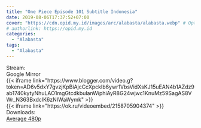 ```yaml
---
title: "One Piece Episode 101 Subtitle Indonesia"
date: 2019-08-06T17:37:52+07:00
cover: "https://cdn.opid.my.id/images/arc/alabasta/alabasta.webp" # Optional, cover
# authorlink: https://opid.my.id
categories:
  - "Alabasta"
tags:
  - "Alabasta"
---
```

<div class="ui menu violet borderless inverted">
  <div class="header item active">
        Stream:
    </div>
  <a class="active item" data-tab="google">
    <i class="google drive icon"></i> Google
  </a>
  <a class="item nounderline" data-tab="mirror">
    <i class="odnoklassniki icon"></i> Mirror
  </a>
</div>
<div class="ui bottom attached tab segment active" style="border:0 !important;" data-tab="google">
  {{< iframe link="https://www.blogger.com/video.g?token=AD6v5dxY7gvzjKpBiAjcCcXpckIb6ywr1VbsVidXsKJ15uEAN4b1AZdz9ab1740kytyNhuLAO1mgGtcdkbulanWiphiAyR8G24wjwc1KnuMz59SagAS8VWr_N363BxdclK6zNIWaWymk" >}}
</div>
<div class="ui bottom attached tab segment" style="border:0 !important;" data-tab="mirror">
  {{< iframe link="https://ok.ru/videoembed/2158705904374" >}}
</div>
<div class="ui menu violet borderless inverted">
  <div class="header item active">
        Downloads:
    </div>
  <a class="item nounderline" href="https://ouo.io/dw10rX" target="_blank" rel="dofollow"><i class="google drive icon"></i>
    Average 480p</a>
</div>
